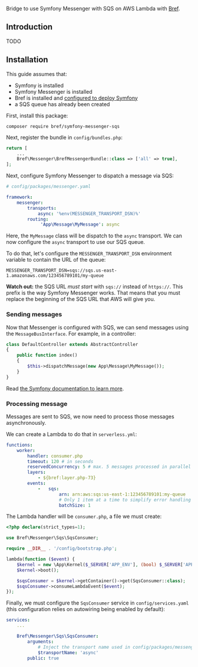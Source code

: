 Bridge to use Symfony Messenger with SQS on AWS Lambda with [Bref](https://bref.sh).

## Introduction

TODO

## Installation

This guide assumes that:

- Symfony is installed
- Symfony Messenger is installed
- Bref is installed and [configured to deploy Symfony](https://bref.sh/docs/frameworks/symfony.html)
- a SQS queue has already been created

First, install this package:

```
composer require bref/symfony-messenger-sqs
```

Next, register the bundle in `config/bundles.php`:

```php
return [
    ...
    Bref\Messenger\BrefMessengerBundle::class => ['all' => true],
];
```

Next, configure Symfony Messenger to dispatch a message via SQS:

```yaml
# config/packages/messenger.yaml

framework:
    messenger:
        transports:
            async: '%env(MESSENGER_TRANSPORT_DSN)%'
        routing:
             'App\Message\MyMessage': async
```

Here, the `MyMessage` class will be dispatch to the `async` transport. We can now configure the `async` transport to use our SQS queue.

To do that, let's configure the `MESSENGER_TRANSPORT_DSN` environment variable to contain the URL of the queue:

```dotenv
MESSENGER_TRANSPORT_DSN=sqs://sqs.us-east-1.amazonaws.com/123456789101/my-queue
```

**Watch out:** the SQS URL _must start_ with `sqs://` instead of `https://`. This prefix is the way Symfony Messenger works. That means that you must replace the beginning of the SQS URL that AWS will give you.

### Sending messages

Now that Messenger is configured with SQS, we can send messages using the `MessageBusInterface`. For example, in a controller:

```php
class DefaultController extends AbstractController
{
    public function index()
    {
        $this->dispatchMessage(new App\Message\MyMessage());
    }
}
```

Read [the Symfony documentation to learn more](https://symfony.com/doc/current/messenger.html#dispatching-the-message).

### Processing message

Messages are sent to SQS, we now need to process those messages asynchronously.

We can create a Lambda to do that in `serverless.yml`:

```yaml
functions:
    worker:
        handler: consumer.php
        timeout: 120 # in seconds
        reservedConcurrency: 5 # max. 5 messages processed in parallel
        layers:
            - ${bref:layer.php-73}
        events:
            -   sqs:
                    arn: arn:aws:sqs:us-east-1:123456789101:my-queue
                    # Only 1 item at a time to simplify error handling
                    batchSize: 1
```

The Lambda handler will be `consumer.php`, a file we must create:

```php
<?php declare(strict_types=1);

use Bref\Messenger\Sqs\SqsConsumer;

require __DIR__ . '/config/bootstrap.php';

lambda(function ($event) {
    $kernel = new \App\Kernel($_SERVER['APP_ENV'], (bool) $_SERVER['APP_DEBUG']);
    $kernel->boot();

    $sqsConsumer = $kernel->getContainer()->get(SqsConsumer::class);
    $sqsConsumer->consumeLambdaEvent($event);
});
```

Finally, we must configure the `SqsConsumer` service in `config/services.yaml` (this configuration relies on autowiring being enabled by default):

```yaml
services:
    ...

    Bref\Messenger\Sqs\SqsConsumer:
        arguments:
            # Inject the transport name used in config/packages/messenger.yaml 
            $transportName: 'async'
        public: true
```
